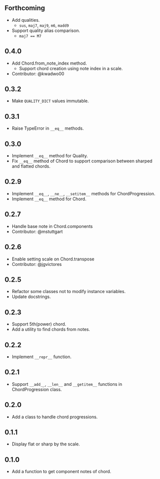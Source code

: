 ## Forthcoming

- Add qualities.
    - `sus`, `maj7`, `maj9`, `m6`, `madd9`
- Support quality alias comparison.
    - `maj7 == M7`

## 0.4.0
- Add Chord.from_note_index method.
    - Support chord creation using note index in a scale.
- Contributor: @kwadwo00

## 0.3.2
- Make `QUALITY_DICT` values immutable.

## 0.3.1
- Raise TypeError in `__eq__` methods.

## 0.3.0
- Implement `__eq__` method for Quality.
- Fix `__eq__` method of Chord to support comparison between sharped and flatted chords.

## 0.2.9
- Implement `__eq__`, `__ne__`, `__setitem__` methods for ChordProgression.
- Implement `__eq__` method for Chord.

## 0.2.7
- Handle base note in Chord.components
- Contributor: @mstuttgart

## 0.2.6
- Enable setting scale on Chord.transpose
- Contributor: @jgvictores

## 0.2.5
- Refactor some classes not to modify instance variables.
- Update docstrings.

## 0.2.3
- Support 5th(power) chord.
- Add a utility to find chords from notes.

## 0.2.2
- Implement `__repr__` function.

## 0.2.1
- Support `__add__`, `__len__` and `__getitem__` functions in ChordProgression class.

## 0.2.0
- Add a class to handle chord progressions.

## 0.1.1
- Display flat or sharp by the scale.

## 0.1.0
- Add a function to get component notes of chord.
